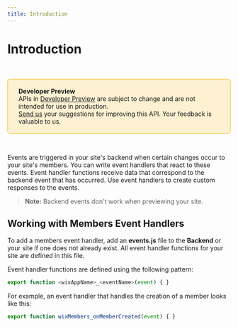 ```yaml
---
title: Introduction
---
```


# Introduction

&nbsp;

<div style="background-color: #FEF1D1; padding: 18px 24px; border-radius: 6px; border: 1px solid #FDB10C; box-sizing: border-box; display: inline-block">
    <b>Developer Preview</b>
    <br/>
    <span>APIs in <a href="https://www.wix.com/velo/reference/api-overview/developer-preview">Developer Preview</a> are subject to change and are not intended for use in production.<br/><a href="mailto:velo-preview-feedback@wix.com">Send us</a> your suggestions for improving this API. Your feedback is valuable to us.</span>
</div>

&nbsp;

Events are triggered in your site's backend when certain changes occur to your site's members. You can write event handlers that react to these events. Event handler functions receive data that correspond to the backend event that has occurred. Use event handlers to create custom responses to the events. 

> **Note:** Backend events don't work when previewing your site.


## Working with Members Event Handlers

To add a members event handler, add an **events.js** file to the **Backend** or your site if one does not already exist. All event handler functions for your site are defined in this file. 

Event handler functions are defined using the following pattern:
```javascript
export function <wixAppName>_<eventName>(event) { }
```

For example, an event handler that handles the creation of a member looks
like this:
```javascript
export function wixMembers_onMemberCreated(event) { }
```
